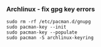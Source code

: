 ### Archlinux - fix gpg key errors

```
sudo rm -rf /etc/pacman.d/gnupg
sudo pacman-key --init
sudo pacman-key --populate
sudo pacman -S archlinux-keyring
```

